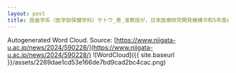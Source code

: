 ```yaml
---
layout: post
title: 医歯学系（医学部保健学科）サトウ_恵_准教授が、日本医療研究開発機構令和5年度e-ASIA共同研究プログラム「気候変動に関する感染症」分野に採択されました
---
```

Autogenerated Word Cloud.
Source\: [https://www.niigata-u.ac.jp/news/2024/590228/](https://www.niigata-u.ac.jp/news/2024/590228/)
![WordCloud]({{ site.baseurl }}/assets/2269dae1cd53e166de7bd9cad2bc4cac.png)